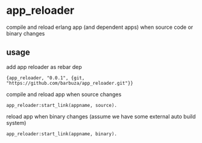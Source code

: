 # app_reloader

compile and reload erlang app (and dependent apps) when source code or binary changes

## usage

add app reloader as rebar dep

    {app_reloader, "0.0.1", {git, "https://github.com/barbuza/app_reloader.git"}}

compile and reload app when source changes

    app_reloader:start_link(appname, source).

reload app when binary changes (assume we have some external auto build system)

    app_reloader:start_link(appname, binary).
